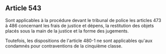 Article 543
----
Sont applicables à la procédure devant le tribunal de police les articles 473 à
486 concernant les frais de justice et dépens, la restitution des objets placés
sous la main de la justice et la forme des jugements.

Toutefois, les dispositions de l'article 480-1 ne sont applicables qu'aux
condamnés pour contraventions de la cinquième classe.
